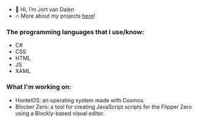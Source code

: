 - 👋 Hi, I’m Jort van Dalen
- 🔥 More about my projects <a href="https://schaapie-d2.rf.gd">here</a>!
### The programming languages that i use/know: 
- C#
- CSS
- HTML
- JS
- XAML
### What I'm working on:
- HontelOS: an operating system made with Cosmos
- Blocker Zero: a tool for creating JavaScript scripts for the Flipper Zero using a Blockly-based visual editor.

<!---
Schaapie-D2/Schaapie-D2 is a ✨ special ✨ repository because its `README.md` (this file) appears on your GitHub profile.
You can click the Preview link to take a look at your changes.
--->

